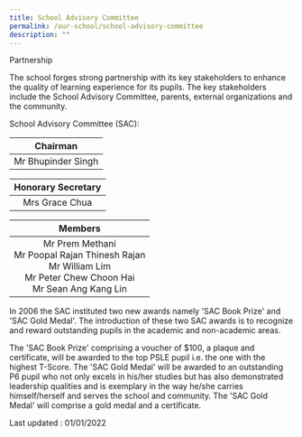 ```yaml
---
title: School Advisory Committee
permalink: /our-school/school-advisory-committee
description: ""
---
```

Partnership
 
The school forges strong partnership with its key stakeholders to enhance the quality of learning experience for its pupils. The key stakeholders include the School Advisory Committee, parents, external organizations and the community.
 
School Advisory Committee (SAC):

| Chairman |
|:---:|
| Mr Bhupinder Singh |

| Honorary Secretary |
|:---:|
| Mrs Grace Chua |

| Members |
|:---:|
| Mr Prem Methani<br>Mr Poopal Rajan Thinesh Rajan<br>Mr William Lim<br>Mr Peter Chew Choon Hai<br>Mr Sean Ang Kang Lin |

In 2006 the SAC instituted two new awards namely 'SAC Book Prize' and 'SAC Gold Medal'. The introduction of these two SAC awards is to recognize and reward outstanding pupils in the academic and non-academic areas.
 
The 'SAC Book Prize' comprising a voucher of $100, a plaque and certificate, will be awarded to the top PSLE pupil i.e. the one with the highest T-Score. The 'SAC Gold Medal' will be awarded to an outstanding P6 pupil who not only excels in his/her studies but has also demonstrated leadership qualities and is exemplary in the way he/she carries himself/herself and serves the school and community. The 'SAC Gold Medal' will comprise a gold medal and a certificate.

Last updated : 01/01/2022